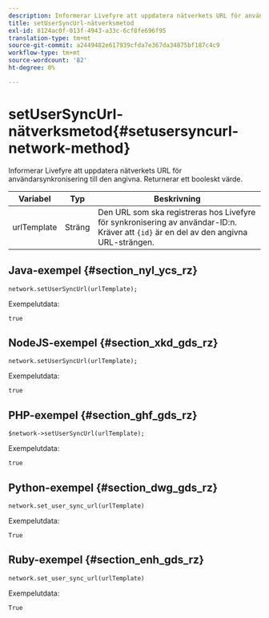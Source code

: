 ```yaml
---
description: Informerar Livefyre att uppdatera nätverkets URL för användarsynkronisering till den angivna. Returnerar ett booleskt värde.
title: setUserSyncUrl-nätverksmetod
exl-id: 8124ac0f-013f-4943-a33c-6cf8fe696f95
translation-type: tm+mt
source-git-commit: a2449482e617939cfda7e367da34875bf187c4c9
workflow-type: tm+mt
source-wordcount: '82'
ht-degree: 0%

---
```


# setUserSyncUrl-nätverksmetod{#setusersyncurl-network-method}

Informerar Livefyre att uppdatera nätverkets URL för användarsynkronisering till den angivna. Returnerar ett booleskt värde.

| Variabel | Typ | Beskrivning |
|--- |--- |--- |
| urlTemplate | Sträng | Den URL som ska registreras hos Livefyre för synkronisering av användar-ID:n. Kräver att `{id}` är en del av den angivna URL-strängen. |

## Java-exempel {#section_nyl_ycs_rz}

```
network.setUserSyncUrl(urlTemplate); 
```

Exempelutdata:

```
true
```

## NodeJS-exempel {#section_xkd_gds_rz}

```
network.setUserSyncUrl(urlTemplate); 
```

Exempelutdata:

```
true
```

## PHP-exempel {#section_ghf_gds_rz}

```
$network->setUserSyncUrl(urlTemplate); 
```

Exempelutdata:

```
true
```

## Python-exempel {#section_dwg_gds_rz}

```
network.set_user_sync_url(urlTemplate) 
```

Exempelutdata:

```
True
```

## Ruby-exempel {#section_enh_gds_rz}

```
network.set_user_sync_url(urlTemplate) 
```

Exempelutdata:

```
True
```

